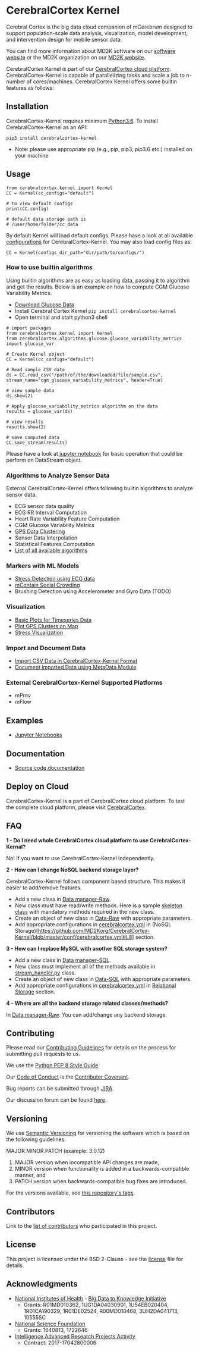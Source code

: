 # CerebralCortex Kernel
Cerebral Cortex is the big data cloud companion of mCerebrum designed to support population-scale 
data analysis, visualization, model development, and intervention design for mobile sensor data.

You can find more information about MD2K software on our 
[software website](https://md2k.org/software) or the MD2K organization on our 
[MD2K website](https://md2k.org/).

CerebralCortex Kernel is part of our 
[CerebralCortex cloud platform](https://github.com/MD2Korg/CerebralCortex). 
 CerebralCortex-Kernel is capable of parallelizing tasks and scale a job to n-number of cores/machines. CerebralCortex Kernel offers some builtin features as follows:

## Installation
CerebralCortex-Kernel requires minimum [Python3.6](https://www.python.org/downloads/release/python-360/). To install CerebralCortex-Kernel as an API:

```pip3 install cerebralcortex-kernel```

- Note: please use appropriate pip (e.g., pip, pip3, pip3.6 etc.) installed on your machine 


## Usage
```
from cerebralcortex.kernel import Kernel
CC = Kernel(cc_configs="default")

# to view default configs
print(CC.config)

# default data storage path is
# /user/home/folder/cc_data
```
By default Kernel will load default configs. Please have a look at all available [configurations](https://github.com/MD2Korg/CerebralCortex-Kernel/tree/master/conf) for CerebralCortex-Kernel. 
You may also load config files as:
```$xslt
CC = Kernel(configs_dir_path="dir/path/to/configs/")
```

### How to use builtin algorithms
Using builtin algorithms are as easy as loading data, passing it to algorithm and get the results. 
Below is an example on how to compute CGM Glucose Variability Metrics.

- [Download Glucose Data](https://github.com/MD2Korg/CerebralCortex-Kernel/blob/master/cerebralcortex/test_suite/sample_data/cgm_glucose_variability_metrics/sample.csv)
- Install Cerebral Cortex Kernel ```pip install cerebralcortex-kernel```
- Open terminal and start python3 shell

```$xslt
# import packages
from cerebralcortex.kernel import Kernel
from cerebralcortex.algorithms.glucose.glucose_variability_metrics import glucose_var

# Create Kernel object
CC = Kernel(cc_configs="default")

# Read sample CSV data
ds = CC.read_csv("/path/of/the/downloaded/file/sample.csv", stream_name="cgm_glucose_variability_metrics", header=True)

# view sample data
ds.show(2)

# Apply glucose_variability_metrics algorithm on the data
results = glucose_var(ds)

# view results
results.show(2)

# save computed data 
CC.save_stream(results)
```

Please have a look at [jupyter notebook](https://github.com/MD2Korg/CerebralCortex/blob/master/jupyter_demo/datastream_operation.ipynb) for basic operation that could be perform on DataStream object.

### Algorithms to  Analyze Sensor Data
External CerebralCortex-Kernel offers following builtin algorithms to analyze sensor data.

- ECG sensor data quality
- ECG RR Interval Computation
- Heart Rate Variability Feature Computation
- CGM Glucose Variability Metrics
- [GPS Data Clustering](https://github.com/MD2Korg/CerebralCortex/blob/master/jupyter_demo/cc_algorithms.ipynb)
- Sensor Data Interpolation
- Statistical Features Computation
- [List of all available algorithms](https://github.com/MD2Korg/CerebralCortex-Kernel/tree/master/cerebralcortex/algorithms)

### Markers with ML Models
- [Stress Detection using ECG data](https://github.com/MD2Korg/CerebralCortex-Kernel/tree/master/cerebralcortex/markers/ecg_stress)
- [mContain Social Crowding](https://github.com/MD2Korg/CerebralCortex-Kernel/tree/master/cerebralcortex/markers/mcontain)
- Brushing Detection using Accelerometer and Gyro Data (TODO)

### Visualization
- [Basic Plots for Timeseries Data](https://github.com/MD2Korg/CerebralCortex/blob/master/jupyter_demo/plotting_demo.ipynb)
- [Plot GPS Clusters on Map](https://github.com/MD2Korg/CerebralCortex/blob/master/jupyter_demo/cc_algorithms.ipynb)
- [Stress Visualization](https://github.com/MD2Korg/CerebralCortex/blob/master/jupyter_demo/plotting_demo.ipynb)

### Import and Document Data
- [Import CSV Data in CerebralCortex-Kernel Format](https://github.com/MD2Korg/CerebralCortex/blob/master/jupyter_demo/import_and_analyse_data.ipynb)
- [Document imported Data using MetaData Module](https://github.com/MD2Korg/CerebralCortex/blob/master/jupyter_demo/import_and_analyse_data.ipynb)

### External CerebralCortex-Kernel Supported Platforms
- mProv 
- mFlow 


## Examples
- [Jupyter Notebooks](https://github.com/MD2Korg/CerebralCortex/tree/master/jupyter_demo)

## Documentation

- [Source code documentation](https://cerebralcortex-kernel.readthedocs.io/en/latest/)

## Deploy on Cloud
CerebralCortex-Kernel is a part of CerebralCortex cloud platform. To test the complete cloud platform, please visit [CerebralCortex](https://github.com/MD2Korg/CerebralCortex).


## FAQ
**1 - Do I need whole CerebralCortex cloud platform to use CerebralCortex-Kernal?**

No! If you want to use CerebralCortex-Kernel independently.


**2 - How can I change NoSQL backend storage layer?**

CerebralCortex-Kernel follows component based structure. This makes it easier to add/remove features. 
* Add a new class in [Data manager-Raw](https://github.com/MD2Korg/CerebralCortex-Kernel/blob/master/cerebralcortex/core/data_manager/raw/). 
* New class must have read/write methods. Here is a sample [skeleton class](https://github.com/MD2Korg/CerebralCortex-Kernel/blob/master/cerebralcortex/core/data_manager/raw/storage_blueprint.py) with mandatory methods required in the new class.
* Create an object of new class in [Data-Raw](https://github.com/MD2Korg/CerebralCortex-Kernel/blob/master/cerebralcortex/core/data_manager/raw/data.py) with appropriate parameters.
* Add appropriate configurations in [cerebralcortex.yml](https://github.com/MD2Korg/CerebralCortex-Kernel/blob/master/conf/cerebralcortex.yml) in (NoSQL Storage)[https://github.com/MD2Korg/CerebralCortex-Kernel/blob/master/conf/cerebralcortex.yml#L8] section.

**3 - How can I replace MySQL with another SQL storage system?** 

* Add a new class in [Data manager-SQL](https://github.com/MD2Korg/CerebralCortex-Kernel/tree/master/cerebralcortex/core/data_manager/sql). 
* New class must implement all of the methods available in [stream_handler.py](https://github.com/MD2Korg/CerebralCortex-Kernel/blob/master/cerebralcortex/core/data_manager/sql/stream_handler.py) class.
* Create an object of new class in [Data-SQL](https://github.com/MD2Korg/CerebralCortex-Kernel/blob/master/cerebralcortex/core/data_manager/sql/data.py) with appropriate parameters.
* Add appropriate configurations in [cerebralcortex.yml](https://github.com/MD2Korg/CerebralCortex-Kernel/blob/master/conf/cerebralcortex.yml) in [Relational Storage](https://github.com/MD2Korg/CerebralCortex-Kernel/blob/master/conf/cerebralcortex.yml) section.

**4 - Where are all the backend storage related classes/methods?**    

In [Data manager-Raw](https://github.com/MD2Korg/CerebralCortex-Kernel/blob/master/cerebralcortex/core/data_manager/). You can add/change any backend storage.


## Contributing
Please read our [Contributing Guidelines](https://md2k.org/contributing/contributing-guidelines.html) for details on the process for submitting pull requests to us.

We use the [Python PEP 8 Style Guide](https://www.python.org/dev/peps/pep-0008/).

Our [Code of Conduct](https://md2k.org/contributing/code-of-conduct.html) is the [Contributor Covenant](https://www.contributor-covenant.org/).

Bug reports can be submitted through [JIRA](https://md2korg.atlassian.net/secure/Dashboard.jspa).

Our discussion forum can be found [here](https://discuss.md2k.org/).

## Versioning

We use [Semantic Versioning](https://semver.org/) for versioning the software which is based on the following guidelines.

MAJOR.MINOR.PATCH (example: 3.0.12)

  1. MAJOR version when incompatible API changes are made,
  2. MINOR version when functionality is added in a backwards-compatible manner, and
  3. PATCH version when backwards-compatible bug fixes are introduced.

For the versions available, see [this repository's tags](https://github.com/MD2Korg/CerebralCortex/tags).

## Contributors

Link to the [list of contributors](https://github.com/MD2Korg/CerebralCortex-Kernel/graphs/contributors) who participated in this project.

## License

This project is licensed under the BSD 2-Clause - see the [license](https://md2k.org/software-under-the-hood/software-uth-license) file for details.

## Acknowledgments

* [National Institutes of Health](https://www.nih.gov/) - [Big Data to Knowledge Initiative](https://datascience.nih.gov/bd2k)
  * Grants: R01MD010362, 1UG1DA04030901, 1U54EB020404, 1R01CA190329, 1R01DE02524, R00MD010468, 3UH2DA041713, 10555SC
* [National Science Foundation](https://www.nsf.gov/)
  * Grants: 1640813, 1722646
* [Intelligence Advanced Research Projects Activity](https://www.iarpa.gov/)
  * Contract: 2017-17042800006